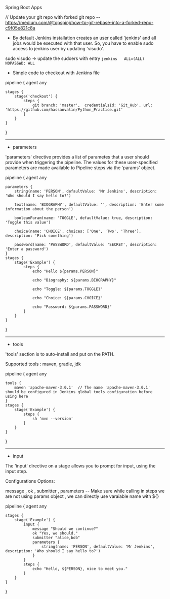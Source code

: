 Spring Boot Apps

// Update your git repo with forked git repo -- https://medium.com/@topspinj/how-to-git-rebase-into-a-forked-repo-c9f05e821c8a



- By default Jenkins installation creates an user called 'jenkins' and all jobs would be executed with that user. So, you have to enable sudo access to jenkins user by updating 'visudo'. 

sudo visudo -> update the sudoers with entry `jenkins	ALL=(ALL) 	NOPASSWD: ALL`


- Simple code to checkout with Jenkins file

pipeline {
    agent any
    
    stages {
        stage('checkout') {
            steps {
                git branch: 'master',  credentialsId: 'Git_Hub', url: 'https://github.com/hassanvalin/Python_Practice.git'
            }
        }
    }
}

---
- parameters

'parameters' directive provides a list of parametes that a user should provide when triggering the pipeline. The values for these user-specified parameters are made available to Pipeline steps via the 'params' object.

pipeline {
    agent any
    
    parameters {
        string(name: 'PERSON', defaultValue: 'Mr Jenkins', description: 'Who should I say hello to?')

        text(name: 'BIOGRAPHY', defaultValue: '', description: 'Enter some information about the person')

        booleanParam(name: 'TOGGLE', defaultValue: true, description: 'Toggle this value')

        choice(name: 'CHOICE', choices: ['One', 'Two', 'Three'], description: 'Pick something')

        password(name: 'PASSWORD', defaultValue: 'SECRET', description: 'Enter a password')
    }
    stages {
        stage('Example') {
            steps {
                echo "Hello ${params.PERSON}"

                echo "Biography: ${params.BIOGRAPHY}"

                echo "Toggle: ${params.TOGGLE}"

                echo "Choice: ${params.CHOICE}"

                echo "Password: ${params.PASSWORD}"
            }
        }
    }
}


---
- tools

'tools' section is to auto-install and put on the PATH. 

Supported tools : maven, gradle, jdk

pipeline {
    agent any
    
    tools {
        maven 'apache-maven-3.0.1'  // The name 'apache-maven-3.0.1' should be configured in Jenkins global tools configuration before using here
    }
    stages {
        stage('Example') {
            steps {
                sh 'mvn --version'
            }
        }
    }
}


---
- input

The 'input' directive on a stage allows you to prompt for input, using the input step.

Configurations Options:

message ,
ok , 
submitter , 
parameters -- Make sure while calling in steps we are not using params object , we can directly use varaiable name with ${}

pipeline {
    agent any
    
    stages {
        stage('Example') {
            input {
                message "Should we continue?"
                ok "Yes, we should."
                submitter "alice,bob"
                parameters {
                    string(name: 'PERSON', defaultValue: 'Mr Jenkins', description: 'Who should I say hello to?')
                }
            }
            steps {
                echo "Hello, ${PERSON}, nice to meet you."
            }
        }
    }
}
